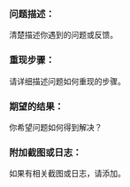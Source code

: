 ### 问题描述：
清楚描述你遇到的问题或反馈。

### 重现步骤：
请详细描述问题如何重现的步骤。

### 期望的结果：
你希望问题如何得到解决？

### 附加截图或日志：
如果有相关截图或日志，请添加。

